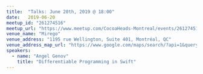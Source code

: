 ```yaml
---
title:  "Talks: June 20th, 2019 @ 18:00"
date:   2019-06-20
meetup_id: "261274516" 
meetup_url: "https://www.meetup.com/CocoaHeads-Montreal/events/261274516/"
venue_name: "Mirego"
venue_address: "1195 rue Wellington, Suite 401, Montréal, QC"
venue_address_map_url: "https://www.google.com/maps/search/?api=1&query=45.492040%2C-73.558464"
speakers:
  - name: "Angel Genov"
    title: "Differentiable Programming in Swift"
---
```

